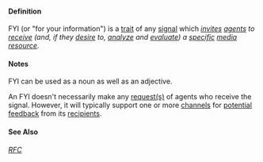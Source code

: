 #### Definition

FYI (or "for your information") is a [trait](https://github.com/gcassel/Modular-Organization-Terminology/blob/master/terms/trait.md) of any [signal](https://github.com/gcassel/Modular-Organization-Terminology/blob/master/terms/signal.md) which *[invites](https://github.com/gcassel/Modular-Organization-Terminology/blob/master/terms/invite.md) [agents](https://github.com/gcassel/Modular-Organization-Terminology/blob/master/terms/agent.md) to [receive](https://github.com/gcassel/Modular-Organization-Terminology/blob/master/terms/receive.md) (and, if they [desire](https://github.com/gcassel/Modular-Organization-Terminology/blob/master/terms/goal.md) to, [analyze](https://github.com/gcassel/Modular-Organization-Terminology/blob/master/terms/analyze.md) and [evaluate](https://github.com/gcassel/Modular-Organization-Terminology/blob/master/terms/evaluate.md)) a [specific](https://github.com/gcassel/Modular-Organization-Terminology/blob/master/terms/specific.md) [media](https://github.com/gcassel/Modular-Organization-Terminology/blob/master/terms/media.md) [resource](https://github.com/gcassel/Modular-Organization-Terminology/blob/master/terms/resource.md)*. 

#### Notes

FYI can be used as a noun as well as an adjective.

An FYI doesn't necessarily make any [request(s)](https://github.com/gcassel/Modular-Organization-Terminology/blob/master/terms/request.md) of agents who receive the signal.  However, it will typically support one or more [channels](https://github.com/gcassel/Modular-Organization-Terminology/blob/master/terms/channel.md) for [potential](https://github.com/gcassel/Modular-Organization-Terminology/blob/master/terms/potential.md) [feedback](https://github.com/gcassel/Modular-Organization-Terminology/blob/master/terms/feedback.md) from its [recipients](https://github.com/gcassel/Modular-Organization-Terminology/blob/master/terms/receive.md).

#### See Also 
*[RFC](https://github.com/gcassel/Modular-Organization-Terminology/blob/master/terms/RFC.md)*  
